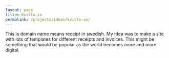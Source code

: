 ```yaml
---
layout: page
title: Kvitto.io
permalink: /projects/ideas/kvitto-io/
---
```

This is domain name means receipt in swedish. My idea was
to make a site with lots of templates for different receipts
and invoices. This might be something that would be popular
as the world becomes more and more digital.